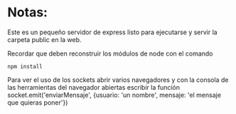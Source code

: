 # Notas:

Este es un pequeño servidor de express listo para ejecutarse y servir la carpeta public en la web.

Recordar que deben reconstruir los módulos de node con el comando

```
npm install
```

Para ver el uso de los sockets abrir varios navegadores y con la consola de las herramientas del navegador abiertas escribir la función socket.emit('enviarMensaje', {usuario: 'un nombre', mensaje: 'el mensaje que quieras poner'})